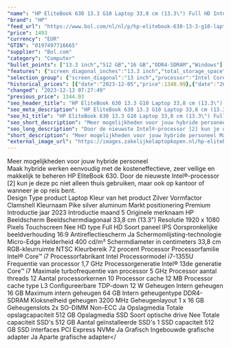 ```yaml
---
"name": "HP EliteBook 630 13.3 G10 Laptop 33,8 cm (13.3\") Full HD Intel® Core™ i7 i7-1355U 16 GB DDR4-SDRAM 512 GB SSD Wi-Fi 6E (802.11ax) Windows 11 Pro Zilver"
"brand": "HP"
"feed_url": "https://www.bol.com/nl/nl/p/hp-elitebook-630-13-3-g10-laptop-33-8-cm-full-hd-intel-core-i7-i7-1355u-16-gb-ddr4-sdram-512-gb-ssd-wi-fi-6e-windows-11-pro-zilver/9300000151425681"
"price": 1493
"currency": "EUR"
"GTIN": "0197497716665"
"supplier": "Bol.com"
"category": "Computer"
"bullet_points": ["13.3 inch","512 GB","16 GB","DDR4-SDRAM","Windows"]
"features": {"screen_diagonal_inches":"13.3 inch","total_storage_space":"512 GB","memory_size":"16 GB","memory_type":"DDR4-SDRAM","operating_system":"Windows"}
"selection_group": {"screen_diagonal":"13 inch","processor":"Intel Core i7","changed_price_past_3_days":true,"product_family":"Elitebook"}
"historical_prices": [{"date":"2023-12-05","price":1340.99},{"date":"2023-12-09","price":1344.03},{"date":"2023-12-10","price":1340.99},{"date":"2023-12-12","price":1344.03},{"date":"2023-12-13","price":1493}]
"changed": "2023-12-13 07:27:49"
"previous_price": 1344.03
"seo_header_title": "HP EliteBook 630 13.3 G10 Laptop 33,8 cm (13.3\") Full HD Intel® Core™ i7 i7-1355U 16 GB DDR4-SDRAM 512 GB SSD Wi-Fi 6E (802.11ax) Windows 11 Pro Zilver"
"seo_meta_description": "HP EliteBook 630 13.3 G10 Laptop 33,8 cm (13.3\") Full HD Intel® Core™ i7 i7-1355U 16 GB DDR4-SDRAM 512 GB SSD Wi-Fi 6E (802.11ax) Windows 11 Pro Zilver"
"seo_h1_title": "HP EliteBook 630 13.3 G10 Laptop 33,8 cm (13.3\") Full HD Intel® Core™ i7 i7-1355U 16 GB DDR4-SDRAM 512 GB SSD Wi-Fi 6E (802.11ax) Windows 11 Pro Zilver"
"seo_short_description": "Meer mogelijkheden voor jouw hybride personeel <br />Maak hybride werken eenvoudig met de kosteneffectieve, zeer veilige en makkelijk te beheren HP EliteBook 630."
"seo_long_description": "Door de nieuwste Intel®-processor [2] kun je deze pc niet alleen thuis gebruiken, maar ook op kantoor of wanneer je op reis bent. <br /> Design Type product Laptop Kleur van het product Zilver Vormfactor Clamshell Kleurnaam Pike silver aluminum Markt positionering Premium Introductie jaar 2023 Introductie maand 5 Originele merknaam HP Beeldscherm Beeldschermdiagonaal 33,8 cm (13. 3\") Resolutie 1920 x 1080 Pixels Touchscreen Nee HD type Full HD Soort paneel IPS Oorspronkelijke beeldverhouding 16:9 Antireflectiescherm Ja Schermomlijsting-technologie Micro-Edge Helderheid 400 cd/m² Schermdiameter in centimeters 33,8 cm RGB-kleurruimte NTSC Kleurbereik 72 procent Processor Processorfamilie Intel® Core™ i7 Processorfabrikant Intel Processormodel i7-1355U Frequentie van processor 1,7 GHz Processorgeneratie Intel® 13de generatie Core™ i7 Maximale turbofrequentie van processor 5 GHz Processor aantal threads 12 Aantal processorkernen 10 Processor cache 12 MB Processor cache type L3 Configureerbare TDP-down 12 W Geheugen Intern geheugen 16 GB Maximum intern geheugen 64 GB Intern geheugentype DDR4-SDRAM Kloksnelheid geheugen 3200 MHz Geheugenlayout 1 x 16 GB Geheugenslots 2x SO-DIMM Non-ECC Ja Opslagmedia Totale opslagcapaciteit 512 GB Opslagmedia SSD Soort optische drive Nee Totale capaciteit SSD's 512 GB Aantal geïnstalleerde SSD's 1 SSD capaciteit 512 GB SSD interfaces PCI Express NVMe Ja Grafisch Ingebouwde grafische adapter Ja Aparte grafische adapter</"
"short_description": "Meer mogelijkheden voor jouw hybride personeel Maak hybride werken eenvoudig met de kosteneffectieve, zeer veilige en makkelijk te beheren HP EliteBook 630. Door de nieuwste Intel®-processor [2] kun je deze pc niet alleen thuis gebruiken, maar ook op kantoor of wanneer je op reis bent. Design Type product Laptop Kleur van het product Zilver Vormfactor Clamshell Kleurnaam Pike silver aluminum Markt positionering Premium Introductie jaar 2023 Introductie maand 5 Originele merknaam HP Beeldscherm Beeldschermdiagonaal 33,8 cm (13.3\") Resolutie 1920 x 1080 Pixels Touchscreen Nee HD type Full HD Soort paneel IPS Oorspronkelijke beeldverhouding 16:9 Antireflectiescherm Ja Schermomlijsting-technologie Micro-Edge Helderheid 400 cd/m² Schermdiameter in centimeters 33,8 cm RGB-kleurruimte NTSC Kleurbereik 72 procent Processor Processorfamilie Intel® Core™ i7 Processorfabrikant Intel Processormodel i7-1355U Frequentie van processor 1,7 GHz Processorgeneratie Intel® 13de generatie Core™ i7 Maximale turbofrequentie van processor 5 GHz Processor aantal threads 12 Aantal processorkernen 10 Processor cache 12 MB Processor cache type L3 Configureerbare TDP-down 12 W Geheugen Intern geheugen 16 GB Maximum intern geheugen 64 GB Intern geheugentype DDR4-SDRAM Kloksnelheid geheugen 3200 MHz Geheugenlayout 1 x 16 GB Geheugenslots 2x SO-DIMM Non-ECC Ja Opslagmedia Totale opslagcapaciteit 512 GB Opslagmedia SSD Soort optische drive Nee Totale capaciteit SSD's 512 GB Aantal geïnstalleerde SSD's 1 SSD capaciteit 512 GB SSD interfaces PCI Express NVMe Ja Grafisch Ingebouwde grafische adapter Ja Aparte grafische adapter</"
"external_image_url": "https://images.zakelijkelaptopkopen.nl/hp-elitebook-630-13-3-g10-laptop-33-8-cm-full-hd-intel-core-i7-i7-1355u-16-gb-ddr4-sdram-512-gb-ssd-wi-fi-6e-windows-11-pro-zilver.webp"
---
```


Meer mogelijkheden voor jouw hybride personeel <br />Maak hybride werken eenvoudig met de kosteneffectieve, zeer veilige en makkelijk te beheren HP EliteBook 630. Door de nieuwste Intel®-processor [2] kun je deze pc niet alleen thuis gebruiken, maar ook op kantoor of wanneer je op reis bent. <br /> Design Type product Laptop Kleur van het product Zilver Vormfactor Clamshell Kleurnaam Pike silver aluminum Markt positionering Premium Introductie jaar 2023 Introductie maand 5 Originele merknaam HP Beeldscherm Beeldschermdiagonaal 33,8 cm (13.3") Resolutie 1920 x 1080 Pixels Touchscreen Nee HD type Full HD Soort paneel IPS Oorspronkelijke beeldverhouding 16:9 Antireflectiescherm Ja Schermomlijsting-technologie Micro-Edge Helderheid 400 cd/m² Schermdiameter in centimeters 33,8 cm RGB-kleurruimte NTSC Kleurbereik 72 procent Processor Processorfamilie Intel® Core™ i7 Processorfabrikant Intel Processormodel i7-1355U Frequentie van processor 1,7 GHz Processorgeneratie Intel® 13de generatie Core™ i7 Maximale turbofrequentie van processor 5 GHz Processor aantal threads 12 Aantal processorkernen 10 Processor cache 12 MB Processor cache type L3 Configureerbare TDP-down 12 W Geheugen Intern geheugen 16 GB Maximum intern geheugen 64 GB Intern geheugentype DDR4-SDRAM Kloksnelheid geheugen 3200 MHz Geheugenlayout 1 x 16 GB Geheugenslots 2x SO-DIMM Non-ECC Ja Opslagmedia Totale opslagcapaciteit 512 GB Opslagmedia SSD Soort optische drive Nee Totale capaciteit SSD's 512 GB Aantal geïnstalleerde SSD's 1 SSD capaciteit 512 GB SSD interfaces PCI Express NVMe Ja Grafisch Ingebouwde grafische adapter Ja Aparte grafische adapter</